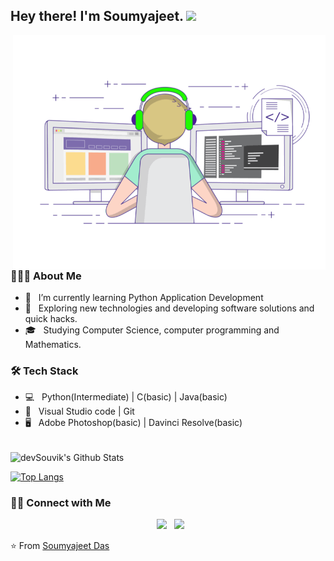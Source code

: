 <h2> Hey there! I'm Soumyajeet. <img src="https://github.com/souvikguria98/souvikguria98/blob/master/Hi.gif" width="25"></h2>
<img align="right" alt="GIF" src="https://raw.githubusercontent.com/devSouvik/devSouvik/master/gif3.gif" width="500"/>

<h3> 👨🏻‍💻 About Me </h3>

- 🔭 &nbsp; I’m currently learning Python Application Development
- 🤔 &nbsp; Exploring new technologies and developing software solutions and quick hacks.
- 🎓 &nbsp; Studying Computer Science, computer programming and Mathematics. 

<h3>🛠 Tech Stack</h3>

- 💻 &nbsp; Python(Intermediate) | C(basic) | Java(basic)
- 🔧 &nbsp; Visual Studio code | Git
- 🖥 &nbsp; Adobe Photoshop(basic) | Davinci Resolve(basic)

<br>

<img align="center" src="https://github-readme-stats.vercel.app/api?username=Soumya-the-programmer&include_all_commits=true&count_private=true&show_icons=true&line_height=20&title_color=7A7ADB&icon_color=2234AE&text_color=D3D3D3&bg_color=0,000000,130F40" alt="devSouvik's Github Stats">

</br>

[![Top Langs](https://github-readme-stats.vercel.app/api/top-langs/?username=Soumya-the-programmer&layout=compact&text_color=daf7dc&bg_color=151515)](https://github.com/devSouvik/github-readme-stats)


<h3> 🤝🏻 Connect with Me </h3>

<p align="center">
&nbsp; <a href="https://www.linkedin.com/in/soumyajeet-das-97689b321?utm_source=share&utm_campaign=share_via&utm_content=profile&utm_medium=android_app/" target="_blank" rel="noopener noreferrer"><img src="https://img.icons8.com/plasticine/100/000000/linkedin.png" width="50" /></a>
&nbsp; <a href="mailto:soumyajeetdas5@gmail.com" target="_blank" rel="noopener noreferrer"><img src="https://img.icons8.com/plasticine/100/000000/gmail.png" width="50" /></a>
</p>

⭐️ From [Soumyajeet Das](https://github.com/Soumya-the-programmer)

